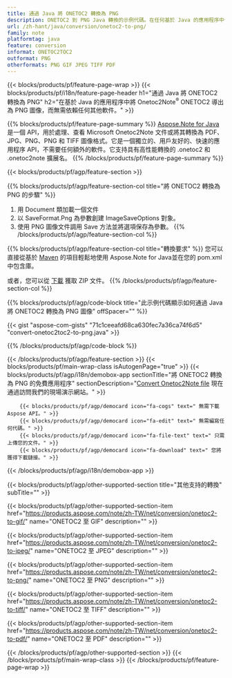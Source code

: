 ```yaml
---
title: 通過 Java 將 ONETOC2 轉換為 PNG
description: ONETOC2 到 PNG Java 轉換的示例代碼。在任何基於 Java 的應用程序中使用 API 示例代碼將 ONETOC2 文件批量轉換為 PNG。 
url: /zh-hant/java/conversion/onetoc2-to-png/
family: note
platformtag: java
feature: conversion
informat: ONETOC2TOC2
outformat: PNG
otherformats: PNG GIF JPEG TIFF PDF
---
```

{{< blocks/products/pf/feature-page-wrap >}}
{{< blocks/products/pf/i18n/feature-page-header h1="通過 Java 將 ONETOC2 轉換為 PNG" h2="在基於 Java 的應用程序中將 Onetoc2Note<sup>&reg;</sup> ONETOC2 導出為 PNG 圖像，而無需依賴任何其他軟件。" >}}

{{% blocks/products/pf/feature-page-summary %}}
[Aspose.Note for Java](https://products.aspose.com/note/java/) 是一個 API，用於處理、查看 Microsoft Onetoc2Note 文件或將其轉換為 PDF、JPG、PNG、PNG 和 TIFF 圖像格式。它是一個獨立的、用戶友好的、快速的應用程序 API，不需要任何額外的軟件。它支持具有高性能轉換的 .onetoc2 和 .onetoc2note 擴展名。
{{% /blocks/products/pf/feature-page-summary  %}}

{{< blocks/products/pf/agp/feature-section >}}

{{% blocks/products/pf/agp/feature-section-col title="將 ONETOC2 轉換為 PNG 的步驟" %}}
1. 用 Document 類加載一個文件
2. 以 SaveFormat.Png 為參數創建 ImageSaveOptions 對象。
3. 使用 PNG 圖像文件調用 Save 方法並將選項保存為參數。
{{% /blocks/products/pf/agp/feature-section-col %}}

{{% blocks/products/pf/agp/feature-section-col title="轉換要求" %}}
您可以直接從基於 [Maven](https://repository.aspose.com/webapp/#/artifacts/browse/tree/General/repo/com/aspose/aspose-note) 的項目輕鬆地使用 Aspose.Note for Java並在您的 pom.xml 中包含庫。

或者，您可以從 [下載](https://downloads.aspose.com/note/java) 獲取 ZIP 文件。
{{% /blocks/products/pf/agp/feature-section-col %}}

{{% blocks/products/pf/agp/code-block title="此示例代碼顯示如何通過 Java 將 ONETOC2 轉換為 PNG 圖像" offSpacer="" %}}

{{< gist "aspose-com-gists" "71c1ceeafd68ca630fec7a36ca74f6d5" "convert-onetoc2toc2-to-png.java" >}}

{{% /blocks/products/pf/agp/code-block %}}

{{< /blocks/products/pf/agp/feature-section >}}
{{< blocks/products/pf/main-wrap-class isAutogenPage="true" >}}
{{< blocks/products/pf/agp/i18n/demobox-app sectionTitle="將 ONETOC2 轉換為 PNG 的免費應用程序" sectionDescription="[Convert Onetoc2Note file](https://products.aspose.app/note/conversion/onetoc2note-to-png) 現在通過訪問我們的現場演示網站。" >}}

        {{< blocks/products/pf/agp/democard icon="fa-cogs" text=" 無需下載 Aspose API。" >}}
        {{< blocks/products/pf/agp/democard icon="fa-edit" text=" 無需編寫任何代碼。" >}}
        {{< blocks/products/pf/agp/democard icon="fa-file-text" text=" 只需上傳您的文件。" >}}
        {{< blocks/products/pf/agp/democard icon="fa-download" text=" 您將獲得下載鏈接。" >}}
		
{{< /blocks/products/pf/agp/i18n/demobox-app >}}

{{< blocks/products/pf/agp/other-supported-section title="其他支持的轉換" subTitle="" >}}

{{< blocks/products/pf/agp/other-supported-section-item href="https://products.aspose.com/note/zh-TW/net/conversion/onetoc2-to-gif/" name="ONETOC2 至 GIF" description="" >}}

{{< blocks/products/pf/agp/other-supported-section-item href="https://products.aspose.com/note/zh-TW/net/conversion/onetoc2-to-jpeg/" name="ONETOC2 至 JPEG" description="" >}}

{{< blocks/products/pf/agp/other-supported-section-item href="https://products.aspose.com/note/zh-TW/net/conversion/onetoc2-to-png/" name="ONETOC2 至 PNG" description="" >}}

{{< blocks/products/pf/agp/other-supported-section-item href="https://products.aspose.com/note/zh-TW/net/conversion/onetoc2-to-tiff/" name="ONETOC2 至 TIFF" description="" >}}

{{< blocks/products/pf/agp/other-supported-section-item href="https://products.aspose.com/note/zh-TW/net/conversion/onetoc2-to-pdf/" name="ONETOC2 至 PDF" description="" >}}



{{< /blocks/products/pf/agp/other-supported-section >}}
{{< /blocks/products/pf/main-wrap-class >}}
{{< /blocks/products/pf/feature-page-wrap >}}